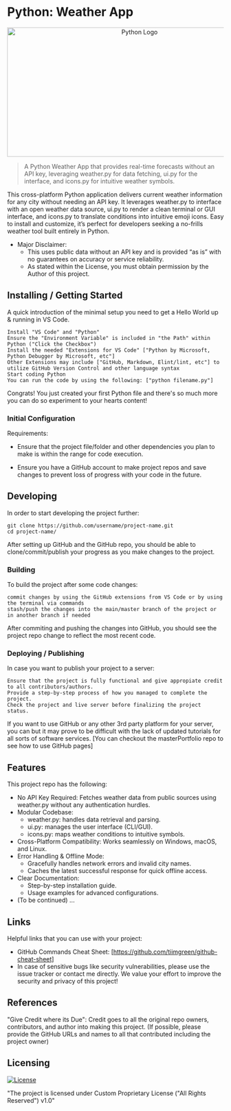 # Python: Weather App

<p align="center">
  <img src="https://logos-world.net/wp-content/uploads/2021/10/Python-Symbol.png" width="600" height="300" alt="Python Logo">
</p>

> A Python Weather App that provides real-time forecasts without an API key, leveraging weather.py for data fetching, ui.py for the interface, and icons.py for intuitive weather symbols.

This cross-platform Python application delivers current weather information for any city without needing an API key. It leverages weather.py to interface with an open weather data source, ui.py to render a clean terminal or GUI interface, and icons.py to translate conditions into intuitive emoji icons. Easy to install and customize, it’s perfect for developers seeking a no-frills weather tool built entirely in Python.

- Major Disclaimer: 
  - This uses public data without an API key and is provided “as is” with no guarantees on accuracy or service reliability.
  - As stated within the License, you must obtain permission by the Author of this project.

## Installing / Getting Started

A quick introduction of the minimal setup you need to get a Hello World up & running in VS Code.

```shell
Install "VS Code" and "Python"
Ensure the "Environment Variable" is included in "the Path" within Python ("Click the Checkbox")
Install the needed "Extensions for VS Code" ["Python by Microsoft, Python Debugger by Microsoft, etc"]
Other Extensions may include ["GitHub, Markdown, Elint/lint, etc"] to utilize GitHub Version Control and other language syntax
Start coding Python
You can run the code by using the following: ["python filename.py"]
```

Congrats! You just created your first Python file and there's so much more you can do so experiment to your hearts content!

### Initial Configuration

Requirements:
  
- Ensure that the project file/folder and other dependencies you plan to make is within the range for code execution.
  
- Ensure you have a GitHub account to make project repos and save changes to prevent loss of progress with your code in the future.

## Developing

In order to start developing the project further:

```shell
git clone https://github.com/username/project-name.git
cd project-name/
```

After setting up GitHub and the GitHub repo, you should be able to clone/commit/publish your progress as you make changes to the project.

### Building

To build the project after some code changes:

```shell
commit changes by using the GitHub extensions from VS Code or by using the terminal via commands
stash/push the changes into the main/master branch of the project or in another branch if needed
```

After commiting and pushing the changes into GitHub, you should see the project repo change to reflect the most recent code.

### Deploying / Publishing

In case you want to publish your project to a server:

```shell
Ensure that the project is fully functional and give appropiate credit to all contributors/authors.
Provide a step-by-step process of how you managed to complete the project.
Check the project and live server before finalizing the project status.
```

If you want to use GitHub or any other 3rd party platform for your server, you can but it may prove to be difficult with the lack of updated tutorials for all sorts of software services. 
[You can checkout the masterPortfolio repo to see how to use GitHub pages]

## Features

This project repo has the following:

- No API Key Required: Fetches weather data from public sources using weather.py without any authentication hurdles.
- Modular Codebase:
  - weather.py: handles data retrieval and parsing.
  - ui.py: manages the user interface (CLI/GUI).
  - icons.py: maps weather conditions to intuitive symbols.
- Cross-Platform Compatibility: Works seamlessly on Windows, macOS, and Linux.
- Error Handling & Offline Mode:
  - Gracefully handles network errors and invalid city names.
  - Caches the latest successful response for quick offline access.
- Clear Documentation:
  - Step-by-step installation guide.
  - Usage examples for advanced configurations.
- (To be continued) ...

## Links

Helpful links that you can use with your project:

- GitHub Commands Cheat Sheet: [https://github.com/tiimgreen/github-cheat-sheet]
- In case of sensitive bugs like security vulnerabilities, please use the issue tracker or contact me directly. 
  We value your effort to improve the security and privacy of this project!

## References

"Give Credit where its Due": Credit goes to all the original repo owners, contributors, and author into making this project.
(If possible, please provide the GitHub URLs and names to all that contributed including the project owner)

<!-- - "Title" by Author [Social Media/Location] -->

## Licensing

[![License](https://img.shields.io/static/v1?label=License&message=All%20Rights%20Reserved&color=lightgrey&style=for-the-badge)](LICENSE)

"The project is licensed under Custom Proprietary License ("All Rights Reserved") v1.0"